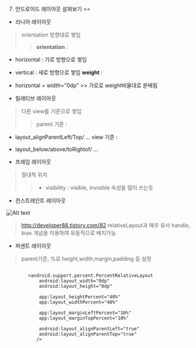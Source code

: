 7. 안드로이드 레이아웃 살펴보기
==


- 리니어 레이아웃

>orientation 방향대로 쌓임
>> **orientation** : 
- horizontal : 가로 방향으로 쌓임
- vertical : 세로 방향으로 쌓임
**weight** :
- horizontal + width="0dp" >> 가로로 weight비율대로 분배됨


- 릴레티브 레이아웃

>다른 view를 기준으로 쌓임
>>parent 기준 :
- layout_alignParentLeft/Top/ ... 
view 기준 : 
- layout_below/above/toRightof/ ... 

- 프레임 레이아웃

>절대적 위치
>> - visibility :
>visible, invisible 속성을 많이 쓰는듯

- 컨스트레인트 레이아웃

![Alt text](capture7.jpg)
>http://developer88.tistory.com/82
>relativeLayout과 매우 유사
>handle, bias 개념을 이용하여 유동적으로 배치가능

- 퍼센트 레이아웃

>parent기준, %로 height,width,margin,padding 등 설정
```

        <android.support.percent.PercentRelativeLayout
            android:layout_width="0dp"
            android:layout_height="0dp"
            
            app:layout_heightPercent="40%"
            app:layout_widthPercent="40%"
             
            app:layout_marginLeftPercent="10%"
            app:layout_marginTopPercent="10%"
           
            android:layout_alignParentLeft="true"
            android:layout_alignParentTop="true"
           />
```
